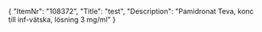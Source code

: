 {
  "ItemNr": "108372",
  "Title": "test",
  "Description": "Pamidronat Teva, konc till inf-vätska, lösning 3 mg/ml"
}